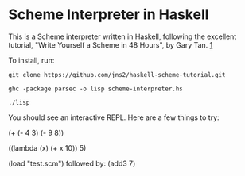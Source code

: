 Scheme Interpreter in Haskell
=============================

This is a Scheme interpreter written in Haskell, following the excellent tutorial, "Write Yourself a Scheme in 48 Hours", by Gary Tan. [1]

To install, run:

```git clone https://github.com/jns2/haskell-scheme-tutorial.git```

```ghc -package parsec -o lisp scheme-interpreter.hs```

```./lisp```

You should see an interactive REPL.  Here are a few things to try:

(+ (- 4 3) (- 9 8))

((lambda (x) (+ x 10)) 5)

(load "test.scm") 
followed by:
(add3 7)

[1]: http://jonathan.tang.name/files/scheme_in_48/tutorial/overview.html

